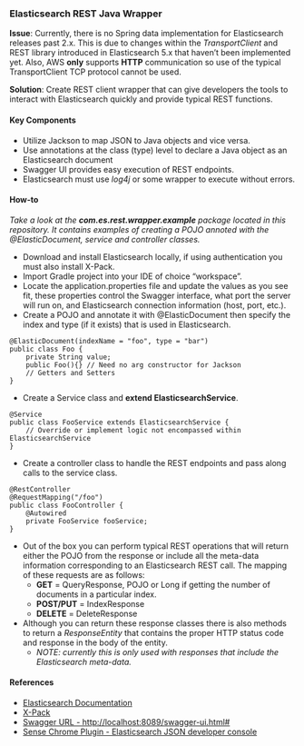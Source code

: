 ### Elasticsearch REST Java Wrapper
**Issue**: Currently, there is no Spring data implementation for Elasticsearch releases past 2.x. This is due to changes within the *TransportClient* and REST library introduced in Elasticsearch 5.x that haven’t been implemented yet. Also, AWS **only** supports **HTTP** communication so use of the typical TransportClient TCP protocol cannot be used.

**Solution**: Create REST client wrapper that can give developers the tools to interact with Elasticsearch quickly and provide typical REST functions.

#### Key Components
 - Utilize Jackson to map JSON to Java objects and vice versa.
 - Use annotations at the class (type) level to declare a Java object as an Elasticsearch document
 - Swagger UI provides easy execution of REST endpoints.
 - Elasticsearch must use *log4j* or some wrapper to execute without errors.
#### How-to
*Take a look at the **com.es.rest.wrapper.example** package located in this repository. It contains examples of creating a POJO annoted with the @ElasticDocument, service and controller classes.* 

 - Download and install Elasticsearch locally, if using authentication you must also install X-Pack.
 - Import Gradle project into your IDE of choice “workspace”.
 - Locate the application.properties file and update the values as you see fit, these properties control the Swagger interface, what port the server will run on, and Elasticsearch connection information (host, port, etc.). 
 - Create a POJO and annotate it with @ElasticDocument then specify the index and type (if it exists) that is used in Elasticsearch.
````
@ElasticDocument(indexName = "foo", type = "bar")
public class Foo {
    private String value;
    public Foo(){} // Need no arg constructor for Jackson
    // Getters and Setters
}
````
 - Create a Service class and **extend ElasticsearchService**.
````
@Service
public class FooService extends ElasticsearchService {
    // Override or implement logic not encompassed within   ElasticsearchService
}
````
 - Create a controller class to handle the REST endpoints and pass along calls to the service class.
````
@RestController
@RequestMapping("/foo")
public class FooController {
    @Autowired
    private FooService fooService;
}
````
 - Out of the box you can perform typical REST operations that will return either the POJO from the response or include all the meta-data information corresponding to an Elasticsearch REST call. The mapping of these requests are as follows:
	- **GET** = QueryResponse, POJO or Long if getting the number of documents in a particular index.
	- **POST/PUT** = IndexResponse
	- **DELETE** = DeleteResponse
 - Although you can return these response classes there is also methods to return a *ResponseEntity* that contains the proper HTTP status code and response in the body of the entity. 
	 - *NOTE: currently this is only used with responses that include the Elasticsearch meta-data.*

#### References
- [Elasticsearch Documentation](https://www.elastic.co/guide/en/elasticsearch/reference/5.2/index.html)
- [X-Pack](https://www.elastic.co/products/x-pack/security)
- [Swagger URL - http://localhost:8089/swagger-ui.html#](http://localhost:8089/swagger-ui.html#)
- [Sense Chrome Plugin - Elasticsearch JSON developer console]( https://chrome.google.com/webstore/detail/sense-beta/lhjgkmllcaadmopgmanpapmpjgmfcfig)
